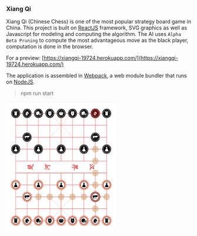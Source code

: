 ### Xiang Qi

Xiang Qi (Chinese Chess) is one of the most popular strategy board game in China. This project is built on  [ReactJS](https://facebook.github.io/react/) framework, SVG graphics as well as Javascript for modeling and computing the algorithm. The AI uses `Alpha Beta Pruning` to compute the most advantageous move as the black player, computation is done in the browser.

For a preview: [https://xiangqi-19724.herokuapp.com/](https://xiangqi-19724.herokuapp.com/)

The application is assembled in [Webpack](https://webpack.github.io/), a web module bundler that runs on [NodeJS](https://nodejs.org/en/).

> npm run start

<img src="./screenshot.png" width="300" height="350" />
